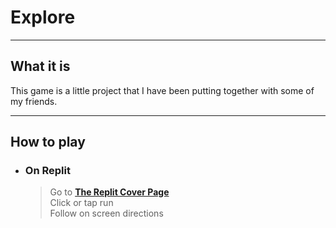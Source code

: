 # Explore #
___  
## What it is ##  
This game is a little project that I have been putting together with some of my friends.  
___
## How to play ##  
* ### On Replit ###
  > Go to **[The Replit Cover Page](https://replit.com/@HyperDog/Explore?v=1)**  
  >  Click or tap run  
  >  Follow on screen directions